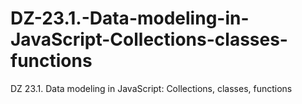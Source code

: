 # DZ-23.1.-Data-modeling-in-JavaScript-Collections-classes-functions
DZ 23.1. Data modeling in JavaScript: Collections, classes, functions
